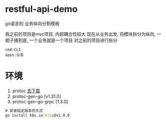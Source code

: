 # restful-api-demo

go语言的 业务纵向分割模板

我之前的项目是mvc项目, 内部耦合性较大
现在从业务出发, 将模块拆分为纵向, 一棍子捅到底, 一个业务就是一个项目
对之前的项目进行拆分

```
cmd:CLI
apps:业务

```


# 环境
1. protoc [去下载](https://github.com/protocolbuffers/protobuf/releases/tag/v3.20.1)
2. protoc-gen-go [v1.31.0]
3. protoc-gen-go-grpc [1.3.0]

```cmd
# 安装指定版本的方式
go install k8s.io/klog@v1.0.0
```
